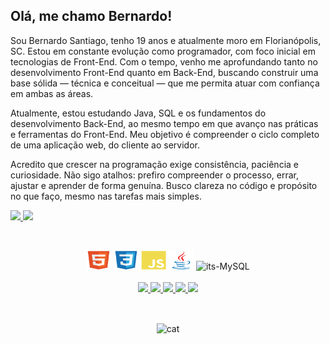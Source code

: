 ## Olá, me chamo Bernardo!

Sou Bernardo Santiago, tenho 19 anos e atualmente moro em Florianópolis, SC. Estou em constante evolução como programador, com foco inicial em tecnologias de Front-End. Com o tempo, venho me aprofundando tanto no desenvolvimento Front-End quanto em Back-End, buscando construir uma base sólida — técnica e conceitual — que me permita atuar com confiança em ambas as áreas.

Atualmente, estou estudando Java, SQL e os fundamentos do desenvolvimento Back-End, ao mesmo tempo em que avanço nas práticas e ferramentas do Front-End. Meu objetivo é compreender o ciclo completo de uma aplicação web, do cliente ao servidor.

Acredito que crescer na programação exige consistência, paciência e curiosidade. Não sigo atalhos: prefiro compreender o processo, errar, ajustar e aprender de forma genuína. Busco clareza no código e propósito no que faço, mesmo nas tarefas mais simples.

<div>
  <a href="https://github.com/bnsant">
    <img height="180em" src="https://github-readme-stats.vercel.app/api?username=bnsant&show_icons=true&theme=date_night" />
    <img height="180em" src="https://github-readme-stats.vercel.app/api/top-langs/?username=bnsant&layout=compact&show_icons=true&theme=date_night" />
  </a>
</div>

##

<br>



<div align="center">
  <img alt="HTML" height="30" width="40" src="https://raw.githubusercontent.com/devicons/devicon/master/icons/html5/html5-original.svg" />
  <img alt="CSS" height="30" width="40" src="https://raw.githubusercontent.com/devicons/devicon/master/icons/css3/css3-original.svg" />
  <img alt="JavaScript" height="30" width="40" src="https://raw.githubusercontent.com/devicons/devicon/master/icons/javascript/javascript-plain.svg" />
  <img alt="Java" height="30" width="40" src="https://raw.githubusercontent.com/devicons/devicon/master/icons/java/java-original.svg" />
  <img aling="center" alt="its-MySQL" height="30" width="40" src="https://cdn.jsdelivr.net/gh/devicons/devicon@latest/icons/azuresqldatabase/azuresqldatabase-original.svg" />
        
</div>

<br>

<div align="center">
  <a href="https://www.youtube.com/@egofragil" target="_blank">
    <img src="https://img.shields.io/badge/YouTube-FF0000?style=for-the-badge&logo=youtube&logoColor=white" />
  </a>
  <a href="https://www.instagram.com/bernxrdw/" target="_blank">
    <img src="https://img.shields.io/badge/Instagram-E4405F?style=for-the-badge&logo=instagram&logoColor=white" />
  </a>
  <a href="https://www.discord.com/410587159364632578" target="_blank">
    <img src="https://img.shields.io/badge/Discord-7289DA?style=for-the-badge&logo=discord&logoColor=white" />
  </a>
  <a href="mailto:bernardosanlima@gmail.com" target="_blank">
    <img src="https://img.shields.io/badge/Gmail-D14836?style=for-the-badge&logo=gmail&logoColor=white" />
  </a>
  <a href="https://www.linkedin.com/in/bernardo-santiago-5a3305232/" target="_blank">
    <img src="https://img.shields.io/badge/LinkedIn-0077B5?style=for-the-badge&logo=linkedin&logoColor=white" />
  </a>
</div>

##

<br>

<div align="center">
  <img alt="cat" height="100" src="https://media.discordapp.net/attachments/421832715403526144/1359365855430971594/luna-crunchycat.gif?ex=67f7379b&is=67f5e61b&hm=a83846c9a3ca264159ffc56ae865e07bf39c90fac14cf05c0a99788c33507768" />
</div>



